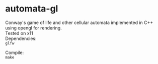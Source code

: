 # automata-gl  
Conway's game of life and other cellular automata implemented in C++ using opengl for rendering.  
Tested on x11  
Dependencies:  
```glfw```


Compile:  
```make```


